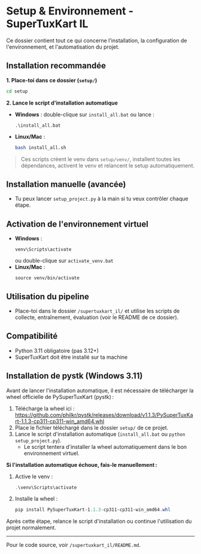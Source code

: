 # Setup & Environnement - SuperTuxKart IL

Ce dossier contient tout ce qui concerne l'installation, la configuration de l'environnement, et l'automatisation du projet.

## Installation recommandée

**1. Place-toi dans ce dossier (`setup/`)**
```bash
cd setup
```

**2. Lance le script d'installation automatique**
- **Windows** : double-clique sur `install_all.bat` ou lance :
  ```
  .\install_all.bat
  ```
- **Linux/Mac** :
  ```bash
  bash install_all.sh
  ```

> Ces scripts créent le venv dans `setup/venv/`, installent toutes les dépendances, activent le venv et relancent le setup automatiquement.

## Installation manuelle (avancée)
- Tu peux lancer `setup_project.py` à la main si tu veux contrôler chaque étape.

## Activation de l'environnement virtuel
- **Windows** :
  ```
  venv\Scripts\activate
  ```
  ou double-clique sur `activate_venv.bat`
- **Linux/Mac** :
  ```
  source venv/bin/activate
  ```

## Utilisation du pipeline
- Place-toi dans le dossier `/supertuxkart_il/` et utilise les scripts de collecte, entraînement, évaluation (voir le README de ce dossier).

## Compatibilité
- Python 3.11 obligatoire (pas 3.12+)
- SuperTuxKart doit être installé sur ta machine

## Installation de pystk (Windows 3.11)

Avant de lancer l'installation automatique, il est nécessaire de télécharger la wheel officielle de PySuperTuxKart (pystk) :

1. Télécharge la wheel ici :
   https://github.com/philkr/pystk/releases/download/v1.1.3/PySuperTuxKart-1.1.3-cp311-cp311-win_amd64.whl
2. Place le fichier téléchargé dans le dossier `setup/` de ce projet.
3. Lance le script d'installation automatique (`install_all.bat` ou `python setup_project.py`).
   - Le script tentera d'installer la wheel automatiquement dans le bon environnement virtuel.

**Si l'installation automatique échoue, fais-le manuellement :**

1. Active le venv :
   ```powershell
   .\venv\Scripts\activate
   ```
2. Installe la wheel :
   ```powershell
   pip install PySuperTuxKart-1.1.3-cp311-cp311-win_amd64.whl
   ```

Après cette étape, relance le script d'installation ou continue l'utilisation du projet normalement.

---

Pour le code source, voir `/supertuxkart_il/README.md`. 